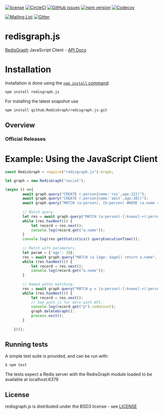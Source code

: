 [![license](https://img.shields.io/github/license/RedisGraph/redisgraph.js.svg)](https://github.com/RedisGraph/redisgraph.js)
[![CircleCI](https://circleci.com/gh/RedisGraph/redisgraph.js/tree/master.svg?style=svg)](https://circleci.com/gh/RedisGraph/redisgraph.js/tree/master)
[![GitHub issues](https://img.shields.io/github/release/RedisGraph/redisgraph.js.svg)](https://github.com/RedisGraph/redisgraph.js/releases/latest)
[![npm version](https://badge.fury.io/js/redisgraph.js.svg)](https://badge.fury.io/js/redisgraph.js)
[![Codecov](https://codecov.io/gh/RedisGraph/redisgraph.js/branch/master/graph/badge.svg)](https://codecov.io/gh/RedisGraph/redisgraph.js)

[![Mailing List](https://img.shields.io/badge/Mailing%20List-RedisGraph-blue)](https://groups.google.com/forum/#!forum/redisgraph)
[![Gitter](https://badges.gitter.im/RedisLabs/RedisGraph.svg)](https://gitter.im/RedisLabs/RedisGraph?utm_source=badge&utm_medium=badge&utm_campaign=pr-badge)

# redisgraph.js

[RedisGraph](https://github.com/RedisLabsModules/redis-graph/) JavaScript Client - [API Docs](https://redisgraph.github.io/redisgraph.js/)


# Installation

Installation is done using the
[`npm install` command](https://docs.npmjs.com/getting-started/installing-npm-packages-locally):

```bash
npm install redisgraph.js
```

For installing the latest snapshot use
```bash
npm install github:RedisGraph/redisgraph.js.git
```


## Overview

### Official Releases


# Example: Using the JavaScript Client

```javascript
const RedisGraph = require("redisgraph.js").Graph;

let graph = new RedisGraph("social");

(async () =>{
        await graph.query("CREATE (:person{name:'roi',age:32})");
        await graph.query("CREATE (:person{name:'amit',age:30})");
        await graph.query("MATCH (a:person), (b:person) WHERE (a.name = 'roi' AND b.name='amit') CREATE (a)-[:knows]->(b)");
        
        // Match query.
        let res = await graph.query("MATCH (a:person)-[:knows]->(:person) RETURN a.name");
        while (res.hasNext()) {
            let record = res.next();
            console.log(record.get("a.name"));
        }
        console.log(res.getStatistics().queryExecutionTime());
    
        // Match with parameters.
        let param = {'age': 30};
        res = await graph.query("MATCH (a {age: $age}) return a.name", param);
        while (res.hasNext()) {
            let record = res.next();
            console.log(record.get("a.name"));
        }
    
        // Named paths matching.
        res = await graph.query("MATCH p = (a:person)-[:knows]->(:person) RETURN p");
        while (res.hasNext()) {
            let record = res.next();
            // See path.js for more path API.
            console.log(record.get("p").nodeCount);
            graph.deleteGraph();
            process.exit();
        }
    
    })();

```

## Running tests

A simple test suite is provided, and can be run with:

```sh
$ npm test
```

The tests expect a Redis server with the RedisGraph module loaded to be available at localhost:6379

## License

redisgraph.js is distributed under the BSD3 license - see [LICENSE](LICENSE)

[npm-image]: https://img.shields.io/npm/v/express.svg
[npm-url]: https://npmjs.org/package/redisgraph.js
